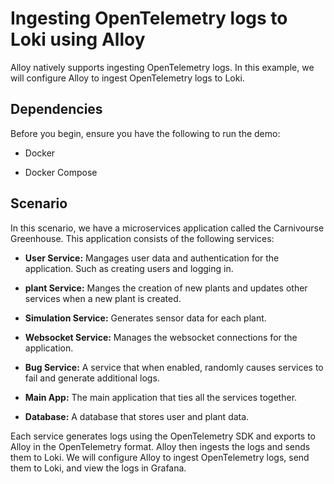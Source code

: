 # Ingesting OpenTelemetry logs to Loki using Alloy

Alloy natively supports ingesting OpenTelemetry logs. In this example, we will configure Alloy to ingest OpenTelemetry logs to Loki.

## Dependencies

Before you begin, ensure you have the following to run the demo:

- Docker

- Docker Compose

## Scenario

In this scenario, we have a microservices application called the Carnivourse Greenhouse. This application consists of the following services:

- **User Service:** Mangages user data and authentication for the application. Such as creating users and logging in.

- **plant Service:** Manges the creation of new plants and updates other services when a new plant is created.

- **Simulation Service:** Generates sensor data for each plant.

- **Websocket Service:** Manages the websocket connections for the application.

- **Bug Service:** A service that when enabled, randomly causes services to fail and generate additional logs.

- **Main App:** The main application that ties all the services together.

- **Database:** A database that stores user and plant data.

Each service generates logs using the OpenTelemetry SDK and exports to Alloy in the OpenTelemetry format. Alloy then ingests the logs and sends them to Loki. We will configure Alloy to ingest OpenTelemetry logs, send them to Loki, and view the logs in Grafana.
